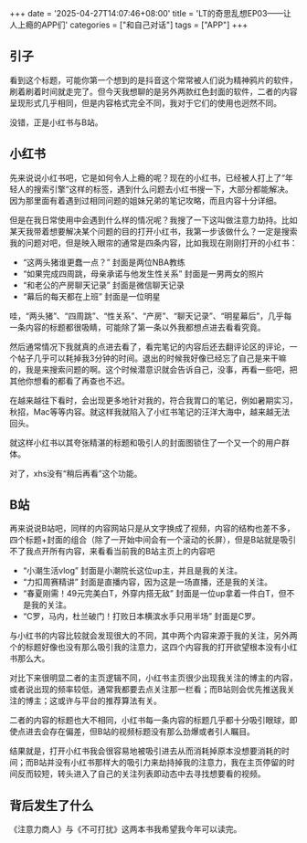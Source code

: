 +++
date = '2025-04-27T14:07:46+08:00'
title = 'LT的奇思乱想EP03——让人上瘾的APP们'
categories = ["和自己对话"]
tags = ["APP"]
+++

## 引子

看到这个标题，可能你第一个想到的是抖音这个常常被人们说为精神鸦片的软件，刷着刷着时间就走完了。但今天我想聊的是另外两款红色封面的软件，二者的内容呈现形式几乎相同，但是内容格式完全不同，我对于它们的使用也迥然不同。

没错，正是小红书与B站。

## 小红书

先来说说小红书吧，它是如何令人上瘾的呢？现在的小红书，已经被人打上了“年轻人的搜索引擎”这样的标签，遇到什么问题去小红书搜一下，大部分都能解决。因为那里面有着遇到过相同问题的姐妹兄弟的笔记攻略，而且内容十分详细。

但是在我日常使用中会遇到什么样的情况呢？我搜了一下这叫做注意力劫持。比如某天我带着想要解决某个问题的目的打开小红书，我第一步该做什么？一定是搜索我的问题对吧，但是映入眼帘的通常是四条内容，比如我现在刚刚打开的小红书：

- “这两头猪谁更蠢一点？” 封面是两位NBA教练
- “如果完成四周跳，母亲承诺与他发生性关系” 封面是一男两女的照片
- “和老公的产房聊天记录” 封面是微信聊天记录
- “幕后的每天都在上班” 封面是一位明星

哇，“两头猪”、“四周跳”、“性关系”、“产房”、“聊天记录”、“明星幕后”，几乎每一条内容的标题都很吸睛，可能除了第一条以外我都想点进去看看究竟。

然后通常情况下我就真的点进去看了，看完笔记的内容后还去翻评论区的评论，一个帖子几乎可以耗掉我3分钟的时间。退出的时候我好像已经忘了自己是来干嘛的，我是来搜索问题的啊。这个时候潜意识就会告诉自己，没事，再看一些吧，把其他你想看的都看了再查也不迟。

在越来越往下看时，会出现更多地针对我的，符合我胃口的笔记，例如暑期实习，秋招，Mac等等内容。就这样我就陷入了小红书笔记的汪洋大海中，越来越无法回头。

就这样小红书以其夸张精湛的标题和吸引人的封面图锁住了一个又一个的用户群体。

对了，xhs没有“稍后再看”这个功能。

## B站

再来说说B站吧，同样的内容网站只是从文字换成了视频，内容的结构也差不多，四个标题+封面的组合（除了一开始中间会有一个滚动的长屏），但是B站就是吸引不了我点开所有内容，来看看当前我的B站主页上的内容吧

- “小潮生活vlog” 封面是小潮院长这位up主，并且是我的关注。
- “力扣周赛精讲” 封面是直播内容，因为这是一场直播，还是我的关注。
- “春夏刚需！49元完美白T，外穿内搭无敌” 封面是一位up拿着一件白T，但不是我的关注。
- “C罗，马内，杜兰破门！打败日本横滨水手只用半场” 封面是C罗。

与小红书的内容比较就会发现很大的不同，其中两个内容来源于我的关注，另外两个的标题好像也没有那么吸引我的注意力，这四个内容我的打开欲望根本没有小红书那么大。

对比下来很明显二者的主页逻辑不同，小红书主页很少出现我关注的博主的内容，或者说出现的频率较低，通常我都要去点关注那一栏看；而B站则会优先推送我关注的博主；这或许与平台的推荐算法有关。

二者的内容的标题也大不相同，小红书每一条内容的标题几乎都十分吸引眼球，即使点进去会存在偏差，但B站的视频标题没有那么劲爆或者引人瞩目。

结果就是，打开小红书我会很容易地被吸引进去从而消耗掉原本没想要消耗的时间；而B站并没有小红书那样大的吸引力来劫持掉我的注意力，我在主页停留的时间反而较短，转头进入了自己的关注列表即动态中去寻找想要看的视频。

## 背后发生了什么

《注意力商人》与《不可打扰》这两本书我希望我今年可以读完。